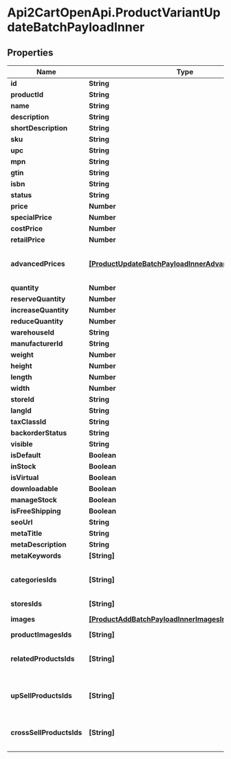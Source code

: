 # Api2CartOpenApi.ProductVariantUpdateBatchPayloadInner

## Properties

Name | Type | Description | Notes
------------ | ------------- | ------------- | -------------
**id** | **String** |  | 
**productId** | **String** |  | 
**name** | **String** |  | [optional] 
**description** | **String** |  | [optional] 
**shortDescription** | **String** |  | [optional] 
**sku** | **String** |  | [optional] 
**upc** | **String** |  | [optional] 
**mpn** | **String** |  | [optional] 
**gtin** | **String** |  | [optional] 
**isbn** | **String** |  | [optional] 
**status** | **String** |  | [optional] 
**price** | **Number** |  | [optional] 
**specialPrice** | **Number** |  | [optional] 
**costPrice** | **Number** |  | [optional] 
**retailPrice** | **Number** |  | [optional] 
**advancedPrices** | [**[ProductUpdateBatchPayloadInnerAdvancedPricesInner]**](ProductUpdateBatchPayloadInnerAdvancedPricesInner.md) | If an empty array is passed, all entries will be deleted when the &#39;nested_items_update_behaviour&#39; parameter is set to &#39;replace&#39;. | [optional] 
**quantity** | **Number** |  | [optional] 
**reserveQuantity** | **Number** |  | [optional] 
**increaseQuantity** | **Number** |  | [optional] 
**reduceQuantity** | **Number** |  | [optional] 
**warehouseId** | **String** |  | [optional] 
**manufacturerId** | **String** |  | [optional] 
**weight** | **Number** |  | [optional] 
**height** | **Number** |  | [optional] 
**length** | **Number** |  | [optional] 
**width** | **Number** |  | [optional] 
**storeId** | **String** |  | [optional] 
**langId** | **String** |  | [optional] 
**taxClassId** | **String** |  | [optional] 
**backorderStatus** | **String** |  | [optional] 
**visible** | **String** |  | [optional] 
**isDefault** | **Boolean** |  | [optional] 
**inStock** | **Boolean** |  | [optional] 
**isVirtual** | **Boolean** |  | [optional] 
**downloadable** | **Boolean** |  | [optional] 
**manageStock** | **Boolean** |  | [optional] 
**isFreeShipping** | **Boolean** |  | [optional] 
**seoUrl** | **String** |  | [optional] 
**metaTitle** | **String** |  | [optional] 
**metaDescription** | **String** |  | [optional] 
**metaKeywords** | **[String]** |  | [optional] 
**categoriesIds** | **[String]** | If an empty array is passed, all entries will be deleted when the &#39;nested_items_update_behaviour&#39; parameter is set to &#39;replace&#39;. | [optional] 
**storesIds** | **[String]** |  | [optional] 
**images** | [**[ProductAddBatchPayloadInnerImagesInner]**](ProductAddBatchPayloadInnerImagesInner.md) | The passed items will completely replace the original items | [optional] 
**productImagesIds** | **[String]** |  | [optional] 
**relatedProductsIds** | **[String]** | If an empty array is passed, all entries will be deleted when the &#39;nested_items_update_behaviour&#39; parameter is set to &#39;replace&#39;. | [optional] 
**upSellProductsIds** | **[String]** | If an empty array is passed, all entries will be deleted when the &#39;nested_items_update_behaviour&#39; parameter is set to &#39;replace&#39;. | [optional] 
**crossSellProductsIds** | **[String]** | If an empty array is passed, all entries will be deleted when the &#39;nested_items_update_behaviour&#39; parameter is set to &#39;replace&#39;. | [optional] 


